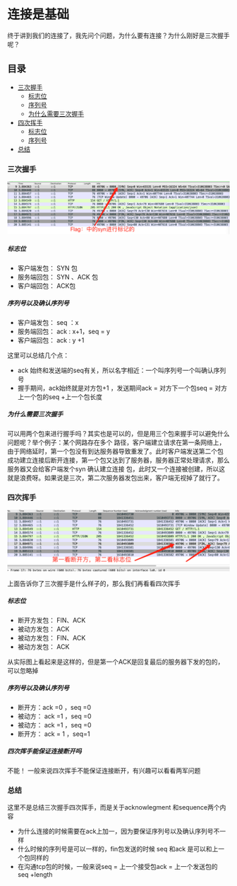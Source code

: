 # 连接是基础
终于讲到我们的连接了，我先问个问题，为什么要有连接？为什么刚好是三次握手呢？

## 目录
- [三次握手](###三次握手)
    - [标志位](#####标志位)
    - [序列号](#####序列号)
    - [为什么需要三次握手](#####为什么需要三次握手)
- [四次挥手](###四次挥手)
    - [标志位](#####标志位)
    - [序列号](#####序列号)
- [总结](###总结)
### 三次握手
![img](../../images/assign/tcp2.png)

##### 标志位
- 客户端发包： SYN 包
- 服务端回包： SYN 、ACK 包
- 客户端回包： ACK包


##### 序列号以及确认序列号
- 客户端发包： seq ：x
- 服务端回包： ack : x+1，seq = y
- 客户端回包： ack : y +1 

这里可以总结几个点： 

- ack 始终和发送端的seq有关，所以名字相近：一个叫序列号一个叫确认序列号
- 握手期间，ack始终就是对方包+1 ，发送期间ack = 对方下一个包seq = 对方上一个包的seq +上一个包长度

##### 为什么需要三次握手
可以用两个包来进行握手吗？其实也是可以的，但是用三个包来握手可以避免什么问题呢？举个例子：某个网路存在多个
路径，客户端建立请求在第一条网络上，由于网络延时，第一个包没有到达服务器导致重发了。此时客户端发送第二个包
成功建立连接后断开连接，第一个包又达到了服务器，服务器正常处理请求，那么服务器又会给客户端发个syn 确认建立连接
包，此时又一个连接被创建，所以这就是浪费呀。如果说是三次，第二次服务器发包出来，客户端无视掉了就行了。

### 四次挥手
![img](../../images/assign/tcp3.png)

上面告诉你了三次握手是什么样子的，那么我们再看看四次挥手
##### 标志位
- 断开方发包： FIN、ACK
- 被动方发包： ACK
- 被动方发包： FIN、ACK
- 被动方发包： ACK

从实际图上看起来是这样的，但是第一个ACK是回复最后的服务器下发的包的，可以忽略掉
##### 序列号以及确认序列号
- 断开方：ack =0 ，seq =0 
- 被动方： ack =1 ，seq =0 
- 被动方： ack =1 ，seq =0 
- 断开方： ack = 1 ，seq=1

##### 四次挥手能保证连接断开吗
不能！ 一般来说四次挥手不能保证连接断开，有兴趣可以看看两军问题


### 总结
这里不是总结三次握手四次挥手，而是关于acknowlegment 和sequence两个内容

- 为什么连接的时候需要在ack上加一，因为要保证序列号以及确认序列号不一样
- 什么时候的序列号是可以一样的，fin包发送的时候 seq 和ack 是可以和上一个包同样的
- 在沟通tcp包的时候，一般来说seq = 上一个接受包ack = 上一个发送包的 seq +length 


